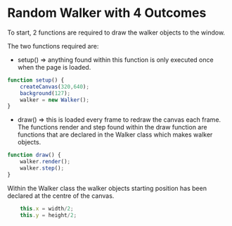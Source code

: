# Random Walker with 4 Outcomes

To start, 2 functions are required to draw the walker objects to the window. 

The two functions required are: 
- setup() => anything found within this function is only executed once when the page is loaded.

```js
function setup() {
	createCanvas(320,640);
	background(127);
	walker = new Walker();
}
```
- draw() => this is loaded every frame to redraw the canvas each frame. The functions render and step found within the draw function are functions that are declared in the Walker class which makes walker objects.

```js
function draw() {
	walker.render();
	walker.step();
}
```

Within the Walker class the walker objects starting position has been declared at the centre of the canvas. 

```js
	this.x = width/2;
	this.y = height/2;

```








